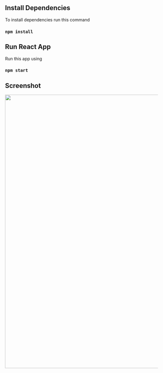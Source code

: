 ## Install Dependencies

To install dependencies run this command

### `npm install`

## Run React App

Run this app using 

### `npm start`

## Screenshot
<img src="src/assets/images/cimemaHub.png"  width="900">
<!-- ### Live URL  -->

<!-- Open [App](https://proexe-react.netlify.app/) -->

